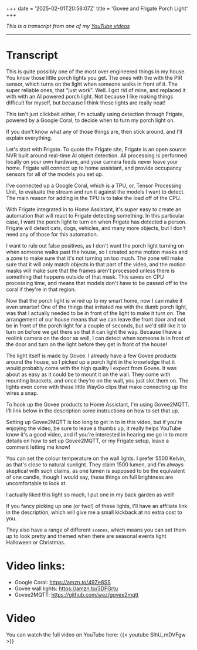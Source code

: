 +++
date = '2025-02-01T20:56:07Z'
title = 'Govee and Frigate Porch Light'
+++

_This is a transcript from one of my [YouTube videos](https://www.youtube.com/watch?v=SlhU_mDVFgw)_

---

# Transcript

This is quite possibly one of the most over engineered things in my house. You know those little porch lights you get. 
The ones with the with the PIR sensor, which turns on the light when someone walks in front of it. 
The super reliable ones, that "just work". Well. I got rid of mine, and replaced it with with an AI powered porch light. 
Not because I like making things difficult for myself, but because I think these lights are really neat! 

This isn't just clickbait either, I'm actually using detection through Frigate, powered by a Google Coral, to decide when to turn my porch light on. 

If you don't know what any of those things are, then stick around, and I'll explain everything.

Let's start with Frigate. To quote the Frigate site, Frigate is an open source NVR built around real-time AI object detection. All processing is performed locally on your own hardware, and your camera feeds never leave your home. 
Frigate will connect up to home assistant, and provide occupancy sensors for all of the models you set up. 

I've connected up a Google Coral, which is a TPU, or, Tensor Processing Unit, to evaluate the stream and run it against the models I want to detect. The main reason for adding in the TPU is to take the load off of the CPU. 

With Frigate integrated in to Home Assistant, it's super easy to create an automation that will react to Frigate detecting something. In this particular case, I want the porch light to turn on  when Frigate has detected a person. Frigate will detect cats, dogs, vehicles, and many more objects, but I don't need any of those for this automation. 

I want to rule out false positives, as I don't want the porch light turning on when someone walks past the house, so I created some motion masks and a zone to make sure that it's not turning on too much. 
The zone will make sure that it will only match objects in that part of the video, and the motion masks will make sure that the frames aren't processed unless there is something that happens outside of that mask. 
This saves on CPU processing time, and means that models don't have to be passed off to the coral if they're in that region.

Now that the porch light is wired up to my smart home, now I can make it even smarter! One of the things that irritated me with the dumb porch light, was that I actually needed to be in front of the light to make it turn on. 
The arrangement of our house means that we can leave the front door and not be in front of the porch light for a couple of seconds, but we'd still like it to turn on before we get there so that it can light the way. 
Because I have a reolink camera on the door as well, I can detect when someone is in front of the door and turn on the light before they get in front of the house! 

The light itself is made by Govee. I already have a few Govee products around the house, 
so I picked up a porch light in the knowledge that it would probably come with the high quality I expect from Govee. 
It was about as easy as it could be to mount it on the wall. They come with mounting brackets, and once they're on the wall, you just slot them on. 
The lights even come with these little WayGo clips that make connecting up the wires a snap. 

To hook up the Govee products to Home Assistant, I'm using Govee2MQTT. I'll link below in the description some instructions on how to set that up.

Setting up Govee2MQTT is too long to get in to in this video, but if you're enjoying the video, be sure to leave a thumbs up, it really helps YouTube know it's a good video, and if you're interested in hearing me go in to more details on how to set up Govee2MQTT, or my Frigate setup, leave a comment letting me know! 

You can set the colour temperature on the wall lights. I prefer 5500 Kelvin, as that's close to natural sunlight. 
They claim 1500 lumen, and I'm always skeptical with such claims, as one lumen is supposed to be the equivalent of one candle, though I would say, these things on full brightness are uncomfortable to look at. 

I actually liked this light so much, I put one in my back garden as well! 

If you fancy picking up one (or two!) of these lights, I'll have an affiliate link in the description, which will give me a small kickback at no extra cost to you.

They also have a range of different `scenes`, which means you can set them up to look pretty and themed when there are seasonal events light Halloween or Christmas.

# Video links:
- Google Coral: https://amzn.to/49Ze8SS
- Govee wall lights: https://amzn.to/3DFGrtu
- Govee2MQTT: https://github.com/wez/govee2mqtt

# Video

You can watch the full video on YouTube here:
{{< youtube SlhU_mDVFgw >}}

